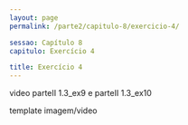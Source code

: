 ```yaml
---
layout: page
permalink: /parte2/capitulo-8/exercicio-4/

sessao: Capítulo 8
capitulo: Exercício 4

title: Exercício 4
---
```


video parteII 1.3_ex9 e parteII 1.3_ex10

template imagem/video
